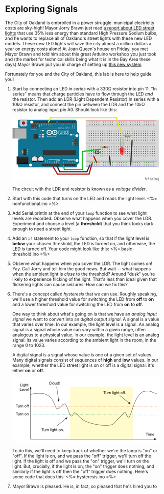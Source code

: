 # Exploring Signals

The City of Oakland is embroiled in a power struggle: municipal electricity costs are sky-high! Mayor Jorry Brawn just read [a report about LED street lights](http://apps1.eere.energy.gov/buildings/publications/pdfs/ssl/oakland_demo_brief.pdf) that use 35% less energy than standard High Pressure Sodium bulbs, and he wants to replace all of Oakland's street lights with these new LED models. These new LED lights will save the city almost a million dollars a year on energy costs alone! At Joan Queen's house on Friday, you met Mayor Brawn and told him about this great Arduino workshop you just took and (the market for technical skills being what it is in the Bay Area these days) Mayor Brawn put you in charge of setting up [this new system](http://www2.oaklandnet.com/Government/o/PWA/o/IO/s/SL/).

Fortunately for you and the City of Oakland, this lab is here to help guide you!

1.  Start by connecting an LED *in series* with a 330Ω resistor into pin 11. "In series" means that charge particles have to flow through the LED *and* the resistor. Then add an LDR (Light Dependent Resistor) in series with a 10kΩ resistor, and connect the pin between the LDR and the 10kΩ resistor to analog input pin A0. Should look like this:

    ![led-photo dim=300hL](img/led_photo.png "An LED on pin 11 and an LDR in a voltage divider")
    
    The circuit with the LDR and resistor is known as a *voltage divider*.

2.  Start with this code that turns on the LED and reads the light level.
    <%= nonfunctional.ino =%>
    
3.  Add Serial.println at the end of your `loop` function to see what light levels are recorded. Observe what happens when you cover the LDR. Experiment and choose a level (a **threshold**) that you think looks dark enough to need a street light.

4.  Add an `if` statement to your `loop` function, so that if the light level is **below** your chosen threshold, the LED is turned on, and otherwise, the LED is turned off. Your code might look like this:
    <%= basic-threshold.ino =%>
5.  Observe what happens when you cover the LDR. The light comes on! Yay. Call Jorry and tell him the good news. But wait -- what happens when the ambient light is *close* to the threshold? Around "dusk" you're likely to experience flicking of the light. That's less than ideal given that flickering lights can cause seizures! How can we fix this?

6.  There's a concept called *hysteresis* that we can use. Roughly speaking, we'll use a higher threshold value for switching the LED from **off** to **on** and a lower threshold value for switching the LED from **on** to **off**. 

    One way to think about what's going on is that we have an *analog input signal* we want to convert into an *digital output signal*. A signal is a value that varies over time. In our example, the light level is a signal. An analog signal is a signal whose value can vary within a given range, often analogous to a physical value. In our example, the light level is an analog signal: its value varies according to the ambient light in the room, in the range 0 to 1023.
    
    A digital signal is a signal whose value is one of a given set of values. Many digital signals consist of sequences of **high** and **low** values. In our example, whether the LED street light is on or off is a digital signal: it's either **on** or **off**.

    ![different-thresholds dim=300h](img/different-thresholds.png "An analog input signal and a digital output signal")

    To do this, we'll need to keep track of whether we're the lamp is "on" or "off". If the light is on, and we pass the "off" trigger, we'll turn off the light. If the light is off and we pass the "on" trigger, we'll turn on the light. But, crucially, if the light is on, the "on" trigger does nothing, and similarly if the light is off then the "off" trigger does nothing. Here's some code that does this:
    <%= hysteresis.ino =%>
7.  Mayor Brawn is pleased. He is, in fact, so pleased that he's hired you to 